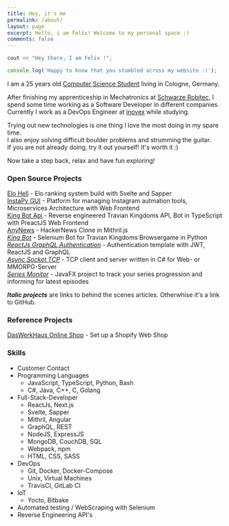 ```yaml
---
title: Hey, it's me
permalink: /about/
layout: page
excerpt: Hello, i am Felix! Welcome to my personal space :)
comments: false
---
```


```c++
cout << "Hey there, I am Felix !";
```

```js
console.log('Happy to know that you stumbled across my website :)');
```

I am a 25 years old [Computer Science Student](https://www.th-koeln.de) living in Cologne, Germany.

After finishing my apprenticeship in Mechatronics at [Schwarze Robitec](https://www.schwarze-robitec.com), 
I spend some time working as a Software Developer in different companies. 
Currently I work as a DevOps Engineer at [inovex](https://www.inovex.de) while studying.

Trying out new technologies is one thing I love the most doing in my spare time.  
I also enjoy solving difficult boulder problems and strumming the guitar.  
If you are not already doing, try it out yourself! It's worth it :)

Now take a step back, relax and have fun exploring!

### Open Source Projects

[Elo Hell](https://github.com/breuerfelix/elo-hell) - Elo ranking system build with Svelte and Sapper  
[InstaPy GUI](https://github.com/breuerfelix/instapy-gui) - Platform for managing Instagram autmation tools, Microservices Architecture with Web Frontend  
[King Bot Api](https://github.com/breuerfelix/king-bot-api) - Reverse engineered Travian Kingdoms API, Bot in TypeScript with PreactJS Web Frontend  
[AnyNews](https://github.com/breuerfelix/any-news) - HackerNews Clone in Mithril.js  
[_King Bot_](projects/king-bot) - Selenium Bot for Travian Kingdoms Browsergame in Python  
[_ReactJs GraphQL Authentication_](projects/react-graphql-auth) - Authentication template with JWT, ReactJS and GraphQL  
[_Async Socket TCP_](projects/async-tcp) - TCP client and server written in C\# for Web- or MMORPG-Server  
[_Series Monitor_](projects/series-monitor) - JavaFX project to track your series progression and informing for latest episodes  

_**Italic projects**_ are links to behind the scenes articles. Otherwhise it's a link to GitHub.

### Reference Projects

[DasWerkHaus Online Shop](https://daswerkhaus.com/) - Set up a Shopify Web Shop

### Skills

- Customer Contact
- Programming Languages
  - JavaScript, TypeScript, Python, Bash
  - C#, Java, C++, C, Golang
- Full-Stack-Developer
  - ReactJs, Next.js
  - Svelte, Sapper
  - Mithril, Angular
  - GraphQL, REST
  - NodeJS, ExpressJS
  - MongoDB, CouchDB, SQL
  - Webpack, npm
  - HTML, CSS, SASS
- DevOps
  - Git, Docker, Docker-Compose
  - Unix, Virtual Machines
  - TravisCI, GitLab CI
- IoT
  - Yocto, Bitbake
- Automated testing / WebScraping with Selenium
- Reverse Engineering API's
